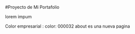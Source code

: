 #Proyecto de Mi Portafolio

lorem impum

Color empresarial : color: 000032
about es una nueva pagina
